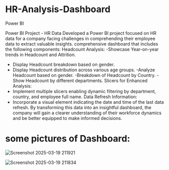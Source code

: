 # HR-Analysis-Dashboard
Power BI

Power BI Project - HR Data
Developed a Power BI project focused on HR data for a company facing challenges in comprehending their employee data to extract valuable insights. 
comprehensive dashboard that includes the following components:
Headcount Analysis:
-Showcase Year-on-year trends in Headcount and Attrition.
- Display Headcount breakdown based on gender.
- Display Headcount distribution across various age groups.
-Analyze Headcount based on gender.
-Breakdown of Headcount by Country.
-Show Headcount by different departments.
Slicers for Enhanced Analysis:
- Implement multiple slicers enabling dynamic filtering by department, country, and employee full
name.
Data Refresh Information:
- Incorporate a visual element indicating the date and time of the last data refresh.
By transforming this data into an insightful dashboard, the company will gain a clearer
understanding of their workforce dynamics and be better equipped to make informed decisions.

# some pictures of Dashboard: 
![Screenshot 2025-03-19 211921](https://github.com/user-attachments/assets/16c36687-c931-4d9d-a294-d99b3dc91c48)

![Screenshot 2025-03-19 211834](https://github.com/user-attachments/assets/e4f16e1b-0eaa-4b05-b94a-de1098bcd996)


